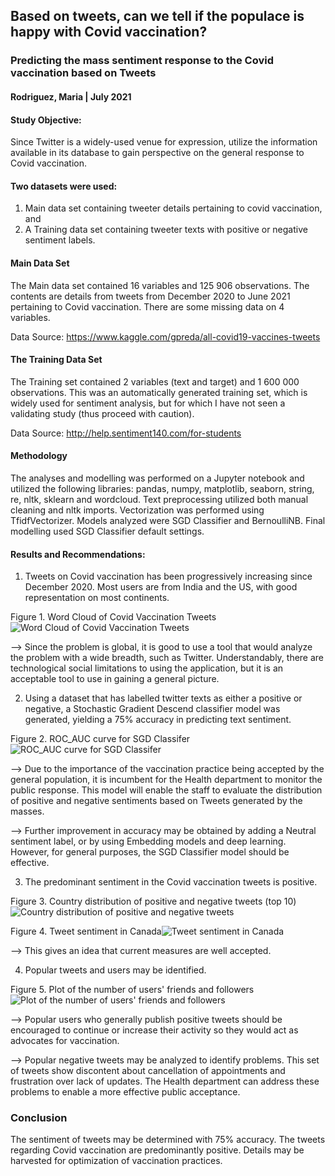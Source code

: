 ## Based on tweets, can we tell if the populace is happy with Covid vaccination?

### Predicting the mass sentiment response to the Covid vaccination based on Tweets

#### Rodriguez, Maria  |  July 2021

#### Study Objective:  
Since Twitter is a widely-used venue for expression, utilize the information available in its database to gain perspective on the general response to Covid vaccination.

#### Two datasets were used:
1.  Main data set containing tweeter details pertaining to covid vaccination, and 
2.  A Training data set containing tweeter texts with positive or negative sentiment labels.

#### Main Data Set

The Main data set contained 16 variables and 125 906 observations.  The contents are details from tweets from December 2020 to June 2021 pertaining to Covid vaccination.  There are some missing data on 4 variables.  

Data Source: https://www.kaggle.com/gpreda/all-covid19-vaccines-tweets

#### The Training Data Set

The Training set contained 2 variables (text and target) and 1 600 000 observations.  This was an automatically generated training set, which is widely used for sentiment analysis, but for which I have not seen a validating study (thus proceed with caution).

Data Source: http://help.sentiment140.com/for-students

#### Methodology

The analyses and modelling was performed on a Jupyter notebook and utilized the following libraries:  pandas, numpy, matplotlib, seaborn, string, re, nltk, sklearn and wordcloud.  Text preprocessing utilized both manual cleaning and nltk imports.  Vectorization was performed using TfidfVectorizer.  Models analyzed were SGD Classifier and BernoulliNB.  Final modelling used SGD Classifier default settings.

#### Results and Recommendations:

1.  Tweets on Covid vaccination has been progressively increasing since December 2020.  Most users are from India and the US, with good representation on most continents.

Figure 1.  Word Cloud of Covid Vaccination Tweets![Word Cloud of Covid Vaccination Tweets](https://user-images.githubusercontent.com/71532604/126021501-08bdbbce-fb7e-4bdb-99dd-e8182abf2fe3.png)

--> Since the problem is global, it is good to use a tool that would analyze the problem with a wide breadth, such as Twitter.  Understandably, there are technological social limitations to using the application, but it is an acceptable tool to use in gaining a general picture.


2.  Using a dataset that has labelled twitter texts as either a positive or negative, a Stochastic Gradient Descend classifier model was generated, yielding a 75% accuracy in predicting text sentiment.  

Figure 2. ROC_AUC curve for SGD Classifer![ROC_AUC curve for SGD Classifer](https://user-images.githubusercontent.com/71532604/126021603-af774c5f-2243-44e8-9284-b51aa78ca15d.png)

-->  Due to the importance of the vaccination practice being accepted by the general population, it is incumbent for the Health department to monitor the public response.  This model will enable the staff to evaluate the distribution of positive and negative sentiments based on Tweets generated by the masses.

--> Further improvement in accuracy may be obtained by adding a Neutral sentiment label, or by using Embedding models and deep learning.  However, for general purposes, the SGD Classifier model should be effective.


3.  The predominant sentiment in the Covid vaccination tweets is positive.

Figure 3.  Country distribution of positive and negative tweets (top 10)![Country distribution of positive and negative tweets](https://user-images.githubusercontent.com/71532604/126021673-c51ce82f-56a5-4d7b-b134-2dbe296c6106.png)

Figure 4.  Tweet sentiment in Canada![Tweet sentiment in Canada](https://user-images.githubusercontent.com/71532604/126022010-a59bac87-59f3-4b48-a0be-fe1c9b23acb6.png)

--> This gives an idea that current measures are well accepted.  


4.  Popular tweets and users may be identified.  

Figure 5.  Plot of the number of users' friends and followers![Plot of the number of users' friends and followers](https://user-images.githubusercontent.com/71532604/126021773-8d32a799-b1f7-40c3-9f3b-bf26ade0bf41.png)

-->  Popular users who generally publish positive tweets should be encouraged to continue or increase their activity so they would act as advocates for vaccination.

-->  Popular negative tweets may be analyzed to identify problems.  This set of tweets show discontent about cancellation of appointments and frustration over lack of updates.  The Health department can address these problems to enable a more effective public acceptance.


### Conclusion

The sentiment of tweets may be determined with 75% accuracy.  The tweets regarding Covid vaccination are predominantly positive.  Details may be harvested for optimization of vaccination practices.
